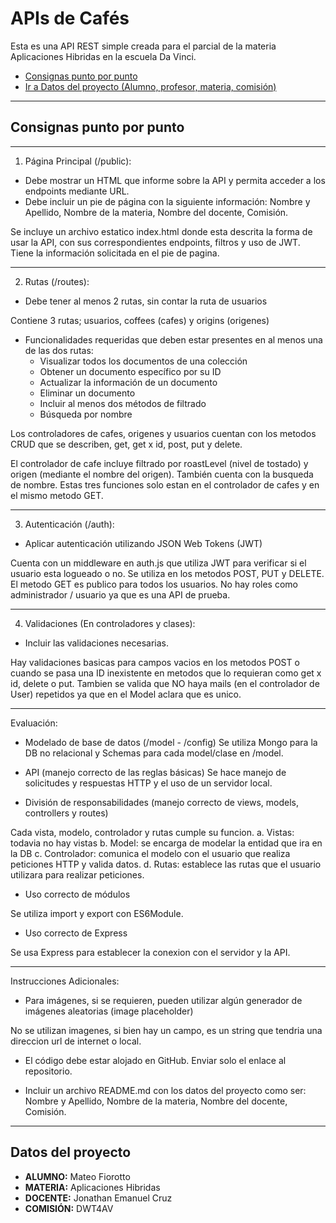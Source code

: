 # APIs de Cafés

Esta es una API REST simple creada para el parcial de la materia Aplicaciones Hibridas en la escuela Da Vinci.

- [Consignas punto por punto](#consignas-punto-por-punto)
- [Ir a Datos del proyecto (Alumno, profesor, materia, comisión)](#datos-del-proyecto)

---

## Consignas punto por punto

---

1. Página Principal (/public):
- Debe mostrar un HTML que informe sobre la API y permita acceder a los endpoints mediante URL.
- Debe incluir un pie de página con la siguiente información: Nombre y Apellido, Nombre de la materia, Nombre del docente, Comisión.

Se incluye un archivo estatico index.html donde esta descrita la forma de usar la API, con sus correspondientes endpoints, filtros y uso de JWT.
Tiene la información solicitada en el pie de pagina.

---

2. Rutas (/routes):
- Debe tener al menos 2 rutas, sin contar la ruta de usuarios

Contiene 3 rutas; usuarios, coffees (cafes) y origins (origenes)

- Funcionalidades requeridas que deben estar presentes en al menos una de las dos rutas:
    - Visualizar todos los documentos de una colección
    - Obtener un documento específico por su ID
    - Actualizar la información de un documento
    - Eliminar un documento
    - Incluir al menos dos métodos de filtrado
    - Búsqueda por nombre

Los controladores de cafes, origenes y usuarios cuentan con los metodos CRUD que se describen, get, get x id, post, put y delete.

El controlador de cafe incluye filtrado por roastLevel (nivel de tostado) y origen (mediante el nombre del origen). También cuenta con la busqueda de nombre.
Estas tres funciones solo estan en el controlador de cafes y en el mismo metodo GET.

---

3. Autenticación (/auth):
- Aplicar autenticación utilizando JSON Web Tokens (JWT)

Cuenta con un middleware en auth.js que utiliza JWT para verificar si el usuario esta logueado o no. Se utiliza en los metodos POST, PUT y DELETE. El metodo GET es publico para todos los usuarios. No hay roles como administrador / usuario ya que es una API de prueba.

---

4. Validaciones (En controladores y clases):
- Incluir las validaciones necesarias.

Hay validaciones basicas para campos vacios en los metodos POST o cuando se pasa una ID inexistente en metodos que lo requieran como get x id, delete o put.
Tambien se valida que NO haya mails (en el controlador de User) repetidos ya que en el Model aclara que es unico.

---

Evaluación:
- Modelado de base de datos (/model - /config)
Se utiliza Mongo para la DB no relacional y Schemas para cada model/clase en /model.

- API (manejo correcto de las reglas básicas)
Se hace manejo de solicitudes y respuestas HTTP y el uso de un servidor local.

- División de responsabilidades (manejo correcto de views, models, controllers y
routes)

Cada vista, modelo, controlador y rutas cumple su funcion.
a. Vistas: todavia no hay vistas
b. Model: se encarga de modelar la entidad que ira en la DB
c. Controlador: comunica el modelo con el usuario que realiza peticiones HTTP y valida datos.
d. Rutas: establece las rutas que el usuario utilizara para realizar peticiones.

- Uso correcto de módulos

Se utiliza import y export con ES6Module.

- Uso correcto de Express

Se usa Express para establecer la conexion con el servidor y la API.

---

Instrucciones Adicionales:

- Para imágenes, si se requieren, pueden utilizar algún generador de imágenes
aleatorias (image placeholder)

No se utilizan imagenes, si bien hay un campo, es un string que tendria una direccion url de internet o local.

- El código debe estar alojado en GitHub. Enviar solo el enlace al repositorio.

- Incluir un archivo README.md con los datos del proyecto como ser: Nombre y Apellido, Nombre de la materia, Nombre del docente, Comisión.

---

## Datos del proyecto
- **ALUMNO:** Mateo Fiorotto
- **MATERIA:** Aplicaciones Hibridas
- **DOCENTE:** Jonathan Emanuel Cruz
- **COMISIÓN:** DWT4AV
